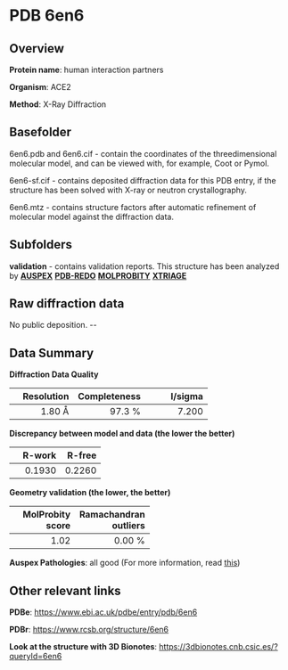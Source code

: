 # PDB 6en6

## Overview

**Protein name**: human interaction partners

**Organism**: ACE2

**Method**: X-Ray Diffraction

## Basefolder

6en6.pdb and 6en6.cif - contain the coordinates of the threedimensional molecular model, and can be viewed with, for example, Coot or Pymol.

6en6-sf.cif - contains deposited diffraction data for this PDB entry, if the structure has been solved with X-ray or neutron crystallography.

6en6.mtz - contains structure factors after automatic refinement of molecular model against the diffraction data.

## Subfolders





**validation** - contains validation reports. This structure has been analyzed by [**AUSPEX**](https://github.com/thorn-lab/coronavirus_structural_task_force/tree/master/pdb/human_interaction_partners/ACE2/6en6/validation/auspex) [**PDB-REDO**](https://github.com/thorn-lab/coronavirus_structural_task_force/tree/master/pdb/human_interaction_partners/ACE2/6en6/validation/pdb-redo) [**MOLPROBITY**](https://github.com/thorn-lab/coronavirus_structural_task_force/tree/master/pdb/human_interaction_partners/ACE2/6en6/validation/molprobity) [**XTRIAGE**](https://github.com/thorn-lab/coronavirus_structural_task_force/blob/master/pdb/human_interaction_partners/ACE2/6en6/validation/Xtriage_output.log) 

## Raw diffraction data

No public deposition. --<br> 

## Data Summary
**Diffraction Data Quality**

|   | Resolution | Completeness| I/sigma |
|---|-------------:|----------------:|--------------:|
|   |1.80 Å|97.3  %|<img width=50/>7.200|

**Discrepancy between model and data (the lower the better)**

|   | **R-work**| **R-free**   
|---|-------------:|----------------:|           
||  0.1930|  0.2260|

**Geometry validation (the lower, the better)**

|   |**MolProbity<br>score**| **Ramachandran<br>outliers** 
|---|-------------:|----------------:|
||  1.02|  0.00 %|

**Auspex Pathologies**: all good (For more information, read [this](https://github.com/thorn-lab/coronavirus_structural_task_force/blob/master/pdb/human_interaction_partners/ACE2/6en6/validation/auspex/6en6_auspex_comments.txt))

 



## Other relevant links 
**PDBe**:  https://www.ebi.ac.uk/pdbe/entry/pdb/6en6
 
**PDBr**: https://www.rcsb.org/structure/6en6 

**Look at the structure with 3D Bionotes**: https://3dbionotes.cnb.csic.es/?queryId=6en6

